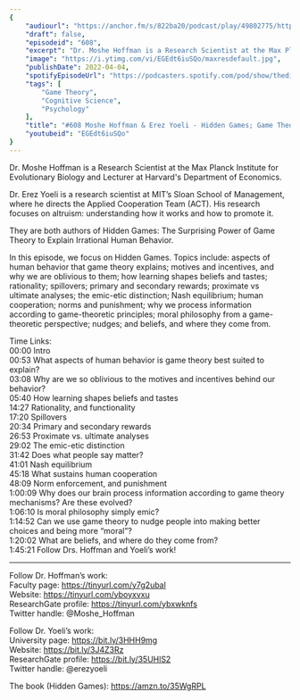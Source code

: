 ```yaml
---
{
	"audiourl": "https://anchor.fm/s/822ba20/podcast/play/49802775/https%3A%2F%2Fd3ctxlq1ktw2nl.cloudfront.net%2Fstaging%2F2022-2-29%2F82ee39d1-bbfc-2704-2cb7-4c8139440fb9.m4a",
	"draft": false,
	"episodeid": "608",
	"excerpt": "Dr. Moshe Hoffman is a Research Scientist at the Max Planck Institute for Evolutionary Biology and Lecturer at Harvard's Department of Economics.",
	"image": "https://i.ytimg.com/vi/EGEdt6iuSQo/maxresdefault.jpg",
	"publishDate": 2022-04-04,
	"spotifyEpisodeUrl": "https://podcasters.spotify.com/pod/show/thedissenter/episodes/608-Moshe-Hoffman--Erez-Yoeli---Hidden-Games-Game-Theory-and-Irrational-Human-Behavior-e1gec2n",
	"tags": [
		"Game Theory",
		"Cognitive Science",
		"Psychology"
	],
	"title": "#608 Moshe Hoffman & Erez Yoeli - Hidden Games; Game Theory and Irrational Human Behavior",
	"youtubeid": "EGEdt6iuSQo"
}
---
```

Dr. Moshe Hoffman is a Research Scientist at the Max Planck Institute for Evolutionary Biology and Lecturer at Harvard's Department of Economics.

Dr. Erez Yoeli is a research scientist at MIT’s Sloan School of Management, where he directs the Applied Cooperation Team (ACT). His research focuses on altruism: understanding how it works and how to promote it.

They are both authors of Hidden Games: The Surprising Power of Game Theory to Explain Irrational Human Behavior.

In this episode, we focus on Hidden Games. Topics include: aspects of human behavior that game theory explains; motives and incentives, and why we are oblivious to them; how learning shapes beliefs and tastes; rationality; spillovers; primary and secondary rewards; proximate vs ultimate analyses; the emic-etic distinction; Nash equilibrium; human cooperation; norms and punishment; why we process information according to game-theoretic principles; moral philosophy from a game-theoretic perspective; nudges; and beliefs, and where they come from.

Time Links:  
<time>00:00</time> Intro  
<time>00:53</time> What aspects of human behavior is game theory best suited to explain?  
<time>03:08</time> Why are we so oblivious to the motives and incentives behind our behavior?  
<time>05:40</time> How learning shapes beliefs and tastes  
<time>14:27</time> Rationality, and functionality  
<time>17:20</time> Spillovers  
<time>20:34</time> Primary and secondary rewards  
<time>26:53</time> Proximate vs. ultimate analyses  
<time>29:02</time> The emic-etic distinction  
<time>31:42</time> Does what people say matter?  
<time>41:01</time> Nash equilibrium  
<time>45:18</time> What sustains human cooperation  
<time>48:09</time> Norm enforcement, and punishment  
<time>1:00:09</time> Why does our brain process information according to game theory mechanisms? Are these evolved?  
<time>1:06:10</time> Is moral philosophy simply emic?  
<time>1:14:52</time> Can we use game theory to nudge people into making better choices and being more “moral”?  
<time>1:20:02</time> What are beliefs, and where do they come from?  
<time>1:45:21</time> Follow Drs. Hoffman and Yoeli’s work!

---

Follow Dr. Hoffman’s work:  
Faculty page: https://tinyurl.com/y7g2ubal  
Website: https://tinyurl.com/yboyxvxu  
ResearchGate profile: https://tinyurl.com/ybxwknfs  
Twitter handle: @Moshe_Hoffman

Follow Dr. Yoeli’s work:  
University page: https://bit.ly/3HHH9mg  
Website: https://bit.ly/3J4Z3Rz  
ResearchGate profile: https://bit.ly/35UHlS2  
Twitter handle: @erezyoeli

The book (Hidden Games): https://amzn.to/35WgRPL
